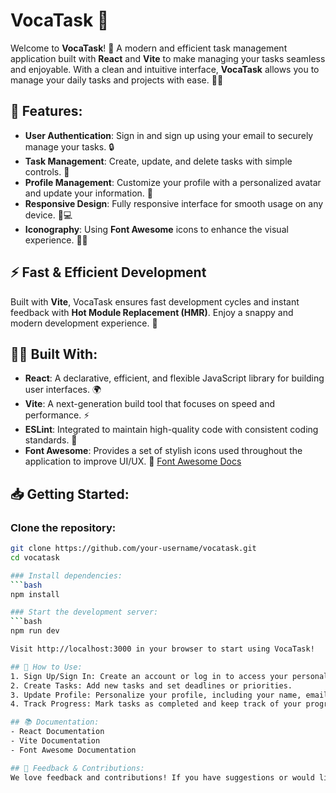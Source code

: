 # VocaTask 🎯

Welcome to **VocaTask**! 🎉 A modern and efficient task management application built with **React** and **Vite** to make managing your tasks seamless and enjoyable. With a clean and intuitive interface, **VocaTask** allows you to manage your daily tasks and projects with ease. 💼✅

## 🌟 Features:
- **User Authentication**: Sign in and sign up using your email to securely manage your tasks. 🔒
- **Task Management**: Create, update, and delete tasks with simple controls. 📝
- **Profile Management**: Customize your profile with a personalized avatar and update your information. 👤
- **Responsive Design**: Fully responsive interface for smooth usage on any device. 📱💻
- **Iconography**: Using **Font Awesome** icons to enhance the visual experience. 🎨✨

## ⚡ Fast & Efficient Development
Built with **Vite**, VocaTask ensures fast development cycles and instant feedback with **Hot Module Replacement (HMR)**. Enjoy a snappy and modern development experience. 🚀

## 🧑‍💻 Built With:
- **React**: A declarative, efficient, and flexible JavaScript library for building user interfaces. 🌍
- **Vite**: A next-generation build tool that focuses on speed and performance. ⚡
- **ESLint**: Integrated to maintain high-quality code with consistent coding standards. 📏
- **Font Awesome**: Provides a set of stylish icons used throughout the application to improve UI/UX. 🎨 [Font Awesome Docs](https://fontawesome.com/)

## 📥 Getting Started:

### Clone the repository:
```bash
git clone https://github.com/your-username/vocatask.git
cd vocatask

### Install dependencies:
```bash
npm install

### Start the development server:
```bash
npm run dev

Visit http://localhost:3000 in your browser to start using VocaTask!

## 🚀 How to Use:
1. Sign Up/Sign In: Create an account or log in to access your personalized dashboard.
2. Create Tasks: Add new tasks and set deadlines or priorities.
3. Update Profile: Personalize your profile, including your name, email, and profile picture.
4. Track Progress: Mark tasks as completed and keep track of your progress! 🎯

## 📚 Documentation:
- React Documentation
- Vite Documentation
- Font Awesome Documentation

## 💬 Feedback & Contributions:
We love feedback and contributions! If you have suggestions or would like to help improve VocaTask, feel free to open an issue or submit a pull request. 🙌
